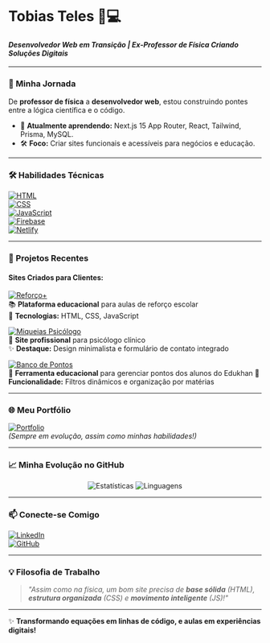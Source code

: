 # Tobias Teles 👨💻  
#### *Desenvolvedor Web em Transição | Ex-Professor de Física Criando Soluções Digitais*  

---  

### 🧭 Minha Jornada  
De **professor de física** a **desenvolvedor web**, estou construindo pontes entre a lógica científica e o código.  
- 🌱 **Atualmente aprendendo:** Next.js 15 App Router, React, Tailwind, Prisma, MySQL. 
- 🛠 **Foco:** Criar sites funcionais e acessíveis para negócios e educação.  

---  

### 🛠 Habilidades Técnicas  
[![HTML](https://img.shields.io/badge/HTML5-E34F26?style=flat-square&logo=html5&logoColor=white)](https://developer.mozilla.org/pt-BR/docs/Web/HTML)  
[![CSS](https://img.shields.io/badge/CSS3-1572B6?style=flat-square&logo=css3&logoColor=white)](https://developer.mozilla.org/pt-BR/docs/Web/CSS)  
[![JavaScript](https://img.shields.io/badge/JavaScript-F7DF1E?style=flat-square&logo=javascript&logoColor=black)](https://developer.mozilla.org/pt-BR/docs/Web/JavaScript)  
[![Firebase](https://img.shields.io/badge/Firebase-FFCA28?style=flat-square&logo=firebase&logoColor=black)](https://firebase.google.com)  
[![Netlify](https://img.shields.io/badge/Netlify-00C7B7?style=flat-square&logo=netlify&logoColor=white)](https://www.netlify.com)  

---  

### 🌟 Projetos Recentes  
#### Sites Criados para Clientes:  

[![Reforço+](https://img.shields.io/badge/Reforço+-00C7B7?style=for-the-badge&logo=netlify&logoColor=white)](https://reforcomais.netlify.app/)  
📚 **Plataforma educacional** para aulas de reforço escolar  
🚀 **Tecnologias:** HTML, CSS, JavaScript  

[![Miqueias Psicólogo](https://img.shields.io/badge/Psicologia-8A2BE2?style=for-the-badge&logo=heart&logoColor=white)](https://miqueiaspsicologo.netlify.app/)  
🧠 **Site profissional** para psicólogo clínico  
✨ **Destaque:** Design minimalista e formulário de contato integrado  

[![Banco de Pontos](https://img.shields.io/badge/Educação_Khan-32CD32?style=for-the-badge&logo=open-source-initiative&logoColor=white)](https://bancodepontosedukhan.netlify.app/)  
📝 **Ferramenta educacional** para gerenciar pontos dos alunos do Edukhan
🔧 **Funcionalidade:** Filtros dinâmicos e organização por matérias  

---  

### 🌐 Meu Portfólio  
[![Portfolio](https://img.shields.io/badge/Veja_Meu_Portfólio-FF4088?style=for-the-badge&logo=google-chrome&logoColor=white)](https://tobiasteles.netlify.app)  
*(Sempre em evolução, assim como minhas habilidades!)*  

---  

### 📈 Minha Evolução no GitHub  
<div align="center">  
  <img src="https://github-readme-stats.vercel.app/api?username=tobiasteles&show_icons=true&theme=merko&hide_title=true" alt="Estatísticas">  
  <img src="https://github-readme-stats.vercel.app/api/top-langs/?username=tobiasteles&layout=compact&theme=merko" alt="Linguagens">  
</div>  

---  

### 📫 Conecte-se Comigo  
[![LinkedIn](https://img.shields.io/badge/LinkedIn-Tobias_Teles-0077B5?style=for-the-badge&logo=linkedin&logoColor=white)](https://www.linkedin.com/in/tobias-teles/)  
[![GitHub](https://img.shields.io/badge/GitHub-tobiasteles-181717?style=for-the-badge&logo=github&logoColor=white)](https://github.com/tobiasteles)  

---  

### 💡 Filosofia de Trabalho  
> *"Assim como na física, um bom site precisa de **base sólida** (HTML), **estrutura organizada** (CSS) e **movimento inteligente** (JS)!"*  

---  

✨ **Transformando equações em linhas de código, e aulas em experiências digitais!**  
